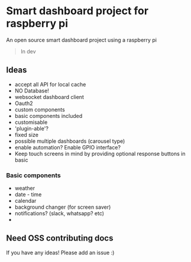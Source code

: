 # Smart dashboard project for raspberry pi

An open source smart dashboard project using a raspberry pi

> In dev

## Ideas

- accept all API for local cache
- NO Database!
- websocket dashboard client
- Oauth2
- custom components
- basic components included
- customisable
- 'plugin-able'?
- fixed size
- possible multiple dashboards (carousel type)
- enable automation? Enable GPIO interface?
- Keep touch screens in mind by providing optional response buttons in basic 

### Basic components

- weather
- date - time
- calendar
- background changer (for screen saver)
- notifications? (slack, whatsapp? etc)
- 

## Need OSS contributing docs

If you have any ideas! Please add an issue :) 
